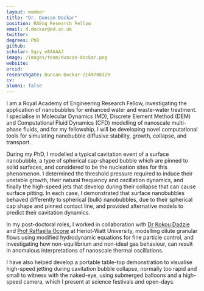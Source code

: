 ```yaml
---
layout: member
title: "Dr. Duncan Dockar"
position: RAEng Research Fellow 
email: d.dockar@ed.ac.uk
twitter: 
degrees: PhD
github: 
scholar: 5gcy_e8AAAAJ
image: /images/team/duncan-dockar.png
website: 
orcid:
researchgate: Duncan-Dockar-2149708329
cv: 
alumni: false
---
```

I am a Royal Academy of Engineering Research Fellow, investigating the application of nanobubbles for enhanced water and waste-water treatment. I specialise in Molecular Dynamics (MD), Discrete Element Method (DEM) and Computational Fluid Dynamics (CFD) modelling of nanoscale multi-phase fluids, and for my fellowship, I will be developing novel computational tools for simulating nanobubble diffusive stability, growth, collapse, and transport.

During my PhD, I modelled a typical cavitation event of a surface nanobubble, a type of spherical cap-shaped bubble which are pinned to solid surfaces, and considered to be the nucleation sites for this phenomenon. I determined the threshold pressure required to induce their unstable growth, their natural frequency and oscillation dynamics, and finally the high-speed jets that develop during their collapse that can cause surface pitting. In each case, I demonstrated that surface nanobubbles behaved differently to spherical (bulk) nanobubbles, due to their spherical cap shape and pinned contact line, and provided alternative models to predict their cavitation dynamics.

In my post-doctoral roles, I worked in collaboration with [Dr Kokou Dadzie](http://home.eps.hw.ac.uk/~kd102/) and [Prof Raffaella Ocone](https://researchportal.hw.ac.uk/en/persons/raffaella-ocone) at Heriot-Watt University, modelling dilute granular flows using modified hydrodynamic equations for fine particle control, and investigating how non-equilibrium and non-ideal gas behaviour, can result in anomalous interpretations of nanoscale thermal oscillations.

I have also helped develop a portable table-top demonstration to visualise high-speed jetting during cavitation bubble collapse, normally too rapid and small to witness with the naked-eye, using submerged balloons and a high-speed camera, which I present at science festivals and open-days.
